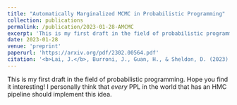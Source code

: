 ```yaml
---
title: "Automatically Marginalized MCMC in Probabilistic Programming"
collection: publications
permalink: /publication/2023-01-28-AMCMC
excerpt: 'This is my first draft in the field of probabilistic programming. Hope you find it interesting!'
date: 2023-01-28
venue: 'preprint'
paperurl: 'https://arxiv.org/pdf/2302.00564.pdf'
citation: '<b>Lai, J.</b>, Burroni, J., Guan, H., & Sheldon, D. (2023). Automatically Marginalized MCMC in Probabilistic Programming. _arXiv:2302.00564 [cs.LG]_.'
---
```

This is my first draft in the field of probabilistic programming. Hope you find it interesting! I personally think that *every* PPL in the world that has an HMC pipeline should implement this idea.